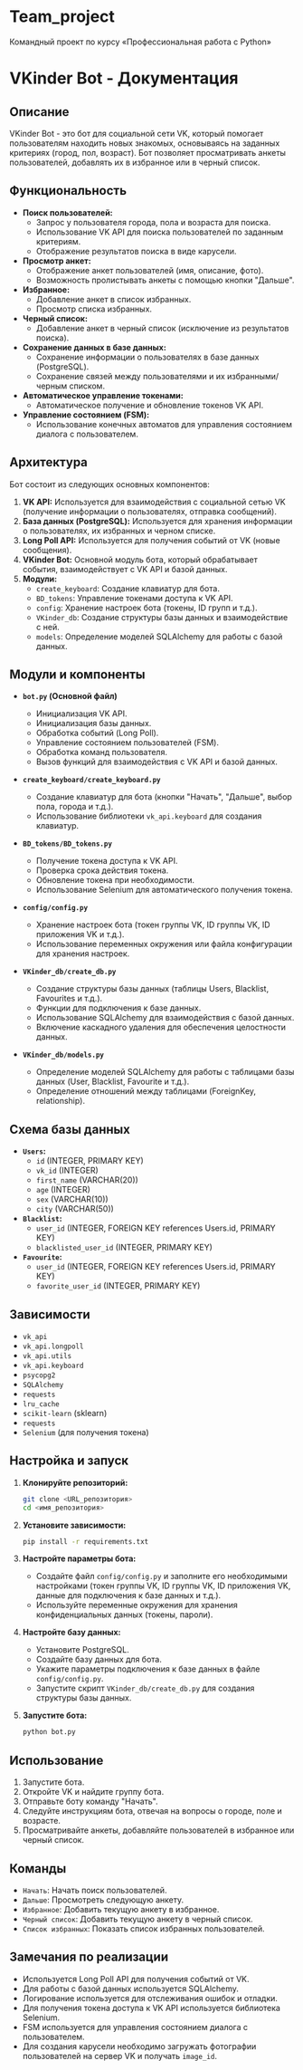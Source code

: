 # Team_project
Командный проект по курсу «Профессиональная работа с Python» 

# VKinder Bot - Документация

## Описание

VKinder Bot - это бот для социальной сети VK, который помогает пользователям находить новых знакомых, основываясь на заданных критериях (город, пол, возраст). Бот позволяет просматривать анкеты пользователей, добавлять их в избранное или в черный список.

## Функциональность

*   **Поиск пользователей:**
    *   Запрос у пользователя города, пола и возраста для поиска.
    *   Использование VK API для поиска пользователей по заданным критериям.
    *   Отображение результатов поиска в виде карусели.
*   **Просмотр анкет:**
    *   Отображение анкет пользователей (имя, описание, фото).
    *   Возможность пролистывать анкеты с помощью кнопки "Дальше".
*   **Избранное:**
    *   Добавление анкет в список избранных.
    *   Просмотр списка избранных.
*   **Черный список:**
    *   Добавление анкет в черный список (исключение из результатов поиска).
*   **Сохранение данных в базе данных:**
    *   Сохранение информации о пользователях в базе данных (PostgreSQL).
    *   Сохранение связей между пользователями и их избранными/черным списком.
*   **Автоматическое управление токенами:**
    *   Автоматическое получение и обновление токенов VK API.
*   **Управление состоянием (FSM):**
    *   Использование конечных автоматов для управления состоянием диалога с пользователем.

## Архитектура

Бот состоит из следующих основных компонентов:

1.  **VK API:** Используется для взаимодействия с социальной сетью VK (получение информации о пользователях, отправка сообщений).
2.  **База данных (PostgreSQL):** Используется для хранения информации о пользователях, их избранных и черном списке.
3.  **Long Poll API:** Используется для получения событий от VK (новые сообщения).
4.  **VKinder Bot:** Основной модуль бота, который обрабатывает события, взаимодействует с VK API и базой данных.
5.  **Модули:**
    *   `create_keyboard`: Создание клавиатур для бота.
    *   `BD_tokens`: Управление токенами доступа к VK API.
    *   `config`: Хранение настроек бота (токены, ID групп и т.д.).
    *   `VKinder_db`: Создание структуры базы данных и взаимодействие с ней.
    *   `models`: Определение моделей SQLAlchemy для работы с базой данных.

## Модули и компоненты

*   **`bot.py` (Основной файл)**
    *   Инициализация VK API.
    *   Инициализация базы данных.
    *   Обработка событий (Long Poll).
    *   Управление состоянием пользователей (FSM).
    *   Обработка команд пользователя.
    *   Вызов функций для взаимодействия с VK API и базой данных.

*   **`create_keyboard/create_keyboard.py`**
    *   Создание клавиатур для бота (кнопки "Начать", "Дальше", выбор пола, города и т.д.).
    *   Использование библиотеки `vk_api.keyboard` для создания клавиатур.

*   **`BD_tokens/BD_tokens.py`**
    *   Получение токена доступа к VK API.
    *   Проверка срока действия токена.
    *   Обновление токена при необходимости.
    *   Использование Selenium для автоматического получения токена.

*   **`config/config.py`**
    *   Хранение настроек бота (токен группы VK, ID группы VK, ID приложения VK и т.д.).
    *   Использование переменных окружения или файла конфигурации для хранения настроек.

*   **`VKinder_db/create_db.py`**
    *   Создание структуры базы данных (таблицы Users, Blacklist, Favourites и т.д.).
    *   Функции для подключения к базе данных.
    *   Использование SQLAlchemy для взаимодействия с базой данных.
    *   Включение каскадного удаления для обеспечения целостности данных.

*   **`VKinder_db/models.py`**
    *   Определение моделей SQLAlchemy для работы с таблицами базы данных (User, Blacklist, Favourite и т.д.).
    *   Определение отношений между таблицами (ForeignKey, relationship).

## Схема базы данных

*   **`Users`:**
    *   `id` (INTEGER, PRIMARY KEY)
    *   `vk_id` (INTEGER)
    *   `first_name` (VARCHAR(20))
    *   `age` (INTEGER)
    *   `sex` (VARCHAR(10))
    *   `city` (VARCHAR(50))
*   **`Blacklist`:**
    *   `user_id` (INTEGER, FOREIGN KEY references Users.id, PRIMARY KEY)
    *   `blacklisted_user_id` (INTEGER, PRIMARY KEY)
*   **`Favourite`:**
    *   `user_id` (INTEGER, FOREIGN KEY references Users.id, PRIMARY KEY)
    *   `favorite_user_id` (INTEGER, PRIMARY KEY)

## Зависимости

*   `vk_api`
*   `vk_api.longpoll`
*   `vk_api.utils`
*   `vk_api.keyboard`
*   `psycopg2`
*   `SQLAlchemy`
*   `requests`
*   `lru_cache`
*   `scikit-learn` (sklearn)
*   `requests`
*   `Selenium` (для получения токена)

## Настройка и запуск

1.  **Клонируйте репозиторий:**

    ```bash
    git clone <URL_репозитория>
    cd <имя_репозитория>
    ```

2.  **Установите зависимости:**

    ```bash
    pip install -r requirements.txt
    ```

3.  **Настройте параметры бота:**

    *   Создайте файл `config/config.py` и заполните его необходимыми настройками (токен группы VK, ID группы VK, ID приложения VK, данные для подключения к базе данных и т.д.).
    *   Используйте переменные окружения для хранения конфиденциальных данных (токены, пароли).

4.  **Настройте базу данных:**

    *   Установите PostgreSQL.
    *   Создайте базу данных для бота.
    *   Укажите параметры подключения к базе данных в файле `config/config.py`.
    *   Запустите скрипт `VKinder_db/create_db.py` для создания структуры базы данных.

5.  **Запустите бота:**

    ```bash
    python bot.py
    ```

## Использование

1.  Запустите бота.
2.  Откройте VK и найдите группу бота.
3.  Отправьте боту команду "Начать".
4.  Следуйте инструкциям бота, отвечая на вопросы о городе, поле и возрасте.
5.  Просматривайте анкеты, добавляйте пользователей в избранное или черный список.

## Команды

*   `Начать`: Начать поиск пользователей.
*   `Дальше`: Просмотреть следующую анкету.
*   `Избранное`: Добавить текущую анкету в избранное.
*   `Черный список`: Добавить текущую анкету в черный список.
*   `Список избранных`: Показать список избранных пользователей.

## Замечания по реализации

*   Используется Long Poll API для получения событий от VK.
*   Для работы с базой данных используется SQLAlchemy.
*   Логирование используется для отслеживания ошибок и отладки.
*   Для получения токена доступа к VK API используется библиотека Selenium.
*   FSM используется для управления состоянием диалога с пользователем.
*   Для создания карусели необходимо загружать фотографии пользователей на сервер VK и получать `image_id`.




